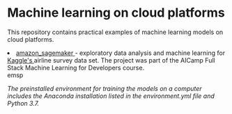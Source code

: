 # Machine learning on cloud platforms

This repository contains practical examples of machine learning models on cloud platforms. 

<li> <a href="https://github.com/lilianasku/ML-on-cloud-platforms/blob/main/notebooks/Knn-and-XGBoost.ipynb"> amazon_sagemaker </a> - exploratory data analysis and machine learning for <a href="https://www.kaggle.com/teejmahal20/airline-passenger-satisfaction"> Kaggle's </a> airline survey data set. 
The project was part of the AICamp Full Stack Machine Learning for Developers course. </li>
emsp

<i> The preinstalled environment for training the models on a computer includes the Anaconda installation listed in the environment.yml file and Python 3.7. </i>
